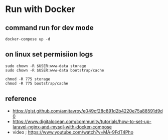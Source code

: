 # Run with Docker

## command run for dev mode
``` docker-compose up -d ```

## on linux set permisiion logs
```
sudo chown -R $USER:www-data storage
sudo chown -R $USER:www-data bootstrap/cache

chmod -R 775 storage
chmod -R 775 bootstrap/cache
```

## reference
- https://gist.github.com/amitavroy/e049cf28c891d2b4220e75a88591d9d0
- https://www.digitalocean.com/community/tutorials/how-to-set-up-laravel-nginx-and-mysql-with-docker-compose
- video ; https://www.youtube.com/watch?v=MA-9FdT4Pho
